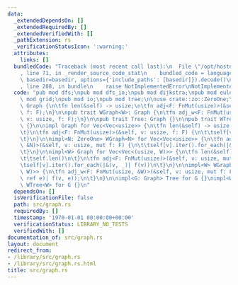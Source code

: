 ```yaml
---
data:
  _extendedDependsOn: []
  _extendedRequiredBy: []
  _extendedVerifiedWith: []
  _pathExtension: rs
  _verificationStatusIcon: ':warning:'
  attributes:
    links: []
  bundledCode: "Traceback (most recent call last):\n  File \"/opt/hostedtoolcache/Python/3.9.1/x64/lib/python3.9/site-packages/onlinejudge_verify/documentation/build.py\"\
    , line 71, in _render_source_code_stat\n    bundled_code = language.bundle(stat.path,\
    \ basedir=basedir, options={'include_paths': [basedir]}).decode()\n  File \"/opt/hostedtoolcache/Python/3.9.1/x64/lib/python3.9/site-packages/onlinejudge_verify/languages/rust.py\"\
    , line 288, in bundle\n    raise NotImplementedError\nNotImplementedError\n"
  code: "pub mod dfs;\npub mod dfs_io;\npub mod dijkstra;\npub mod euler_tour;\npub\
    \ mod grid;\npub mod io;\npub mod tree;\n\nuse crate::zo::ZeroOne;\n\npub trait\
    \ Graph {\n\tfn len(&self) -> usize;\n\tfn adj<F: FnMut(usize)>(&self, v: usize,\
    \ f: F);\n}\n\npub trait WGraph<W>: Graph {\n\tfn adj_w<F: FnMut(usize, &W)>(&self,\
    \ v: usize, f: F);\n}\n\npub trait Tree: Graph {}\n\npub trait WTree<W>: WGraph<W>\
    \ {}\n\nimpl Graph for Vec<Vec<usize>> {\n\tfn len(&self) -> usize {\n\t\tself.len()\n\
    \t}\n\tfn adj<F: FnMut(usize)>(&self, v: usize, f: F) {\n\t\tself[v].iter().copied().for_each(f);\n\
    \t}\n}\n\nimpl<N: ZeroOne> WGraph<N> for Vec<Vec<usize>> {\n\tfn adj_w<F: FnMut(usize,\
    \ &N)>(&self, v: usize, mut f: F) {\n\t\tself[v].iter().for_each(|&v| f(v, &N::ONE))\n\
    \t}\n}\n\nimpl<W> Graph for Vec<Vec<(usize, W)>> {\n\tfn len(&self) -> usize {\n\
    \t\tself.len()\n\t}\n\tfn adj<F: FnMut(usize)>(&self, v: usize, mut f: F) {\n\t\
    \tself[v].iter().for_each(|&(v, _)| f(v))\n\t}\n}\n\nimpl<W> WGraph<W> for Vec<Vec<(usize,\
    \ W)>> {\n\tfn adj_w<F: FnMut(usize, &W)>(&self, v: usize, mut f: F) {\n\t\tself[v].iter().for_each(|&(v,\
    \ ref e)| f(v, e));\n\t}\n}\n\nimpl<G: Graph> Tree for G {}\nimpl<W, G: WGraph<W>>\
    \ WTree<W> for G {}\n"
  dependsOn: []
  isVerificationFile: false
  path: src/graph.rs
  requiredBy: []
  timestamp: '1970-01-01 00:00:00+00:00'
  verificationStatus: LIBRARY_NO_TESTS
  verifiedWith: []
documentation_of: src/graph.rs
layout: document
redirect_from:
- /library/src/graph.rs
- /library/src/graph.rs.html
title: src/graph.rs
---
```

